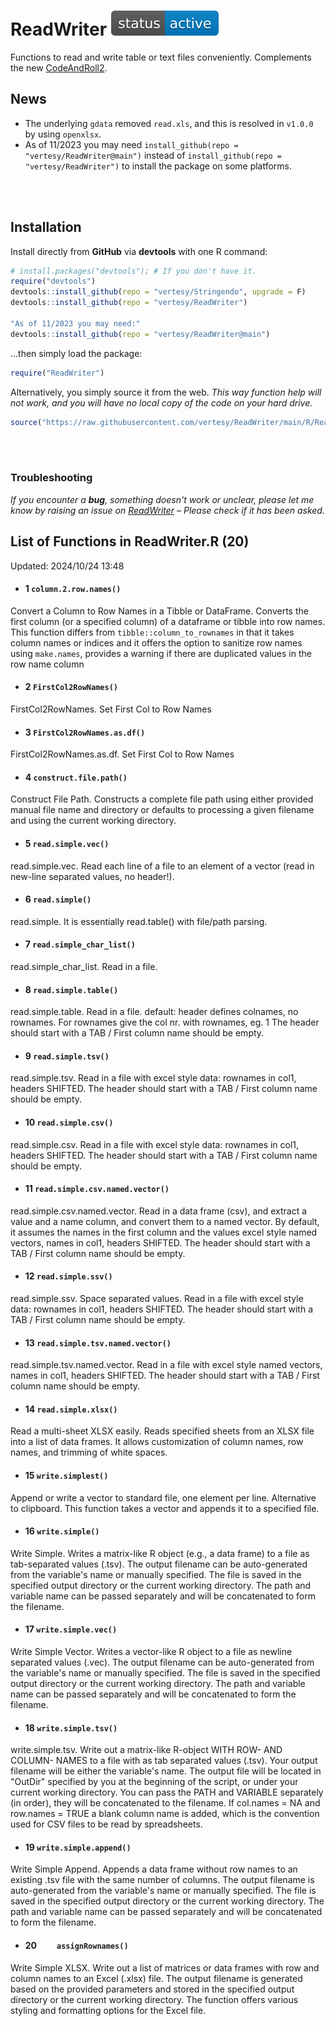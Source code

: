 # ReadWriter ![status: active](https://raw.githubusercontent.com/vertesy/TheCorvinas/master/GitHub/Badges/active.svg)
Functions to read and write table or text files conveniently. 
Complements the new [CodeAndRoll2](https://github.com/vertesy/CodeAndRoll2). 


## News

- The underlying `gdata` removed `read.xls`, and this is resolved in `v1.0.0` by using `openxlsx`.
- As of 11/2023 you may need `install_github(repo = "vertesy/ReadWriter@main")` instead of `install_github(repo = "vertesy/ReadWriter")` to install the package on some platforms.

<br><br>

## Installation

Install directly from **GitHub** via **devtools** with one R command:

```R
# install.packages("devtools"); # If you don't have it.
require("devtools")
devtools::install_github(repo = "vertesy/Stringendo", upgrade = F)
devtools::install_github(repo = "vertesy/ReadWriter")

"As of 11/2023 you may need:"
devtools::install_github(repo = "vertesy/ReadWriter@main")
```

...then simply load the package:

```R
require("ReadWriter")
```

Alternatively, you simply source it from the web. 
*This way function help will not work, and you will have no local copy of the code on your hard drive.*

```r
source("https://raw.githubusercontent.com/vertesy/ReadWriter/main/R/ReadWriter.R")
```

<br><br>

### Troubleshooting

*If you encounter a **bug**, something doesn't work or unclear, please let me know by raising an issue on [ReadWriter](https://github.com/vertesy/ReadWriter/issues) – Please check if it has been asked.*

## List of Functions in ReadWriter.R (20) 
Updated: 2024/10/24 13:48

- #### 1 `column.2.row.names()`
Convert a Column to Row Names in a Tibble or DataFrame. Converts the first column (or a specified column) of a dataframe or tibble into row names.  This function differs from `tibble::column_to_rownames` in that it takes column names or indices and  it offers the option to sanitize row names using `make.names`, provides a warning if there are  duplicated values in the row name column

- #### 2 `FirstCol2RowNames()`
FirstCol2RowNames. Set First Col to Row Names

- #### 3 `FirstCol2RowNames.as.df()`
FirstCol2RowNames.as.df. Set First Col to Row Names

- #### 4 `construct.file.path()`
Construct File Path. Constructs a complete file path using either provided manual file name and directory    or defaults to processing a given filename and using the current working directory. 

- #### 5 `read.simple.vec()`
read.simple.vec. Read each line of a file to an element of a vector (read in new-line separated values, no header!).

- #### 6 `read.simple()`
read.simple. It is essentially read.table() with file/path parsing.

- #### 7 `read.simple_char_list()`
read.simple_char_list. Read in a file.

- #### 8 `read.simple.table()`
read.simple.table. Read in a file. default: header defines colnames, no rownames.  For rownames give the col nr. with rownames, eg. 1 The header should start  with a TAB / First column name should be empty.

- #### 9 `read.simple.tsv()`
read.simple.tsv. Read in a file with excel style data: rownames in col1,  headers SHIFTED. The header should start with a TAB / First column name  should be empty.

- #### 10 `read.simple.csv()`
read.simple.csv. Read in a file with excel style data: rownames in col1,  headers SHIFTED. The header should start with a TAB / First column name  should be empty.

- #### 11 `read.simple.csv.named.vector()`
read.simple.csv.named.vector. Read in a data frame (csv), and extract a value and a name column, and convert them  to a named vector. By default, it assumes the names in the first column and the values  excel style named vectors, names in col1,  headers SHIFTED. The header should start with a TAB / First column name  should be empty.

- #### 12 `read.simple.ssv()`
read.simple.ssv. Space separated values. Read in a file with excel style data:  rownames in col1, headers SHIFTED. The header should start with a  TAB / First column name should be empty.

- #### 13 `read.simple.tsv.named.vector()`
read.simple.tsv.named.vector. Read in a file with excel style named vectors, names in col1,  headers SHIFTED. The header should start with a TAB / First column name  should be empty.

- #### 14 `read.simple.xlsx()`
Read a multi-sheet XLSX easily. Reads specified sheets from an XLSX file into a list of data frames.               It allows customization of column names, row names, and trimming of white spaces. 

- #### 15 `write.simplest()`
Append or write a vector to standard file, one element per line. Alternative to clipboard. This function takes a vector and appends it  to a specified file.

- #### 16 `write.simple()`
Write Simple. Writes a matrix-like R object (e.g., a data frame) to a file as tab-separated    values (.tsv). The output filename can be auto-generated from the variable's name or manually    specified. The file is saved in the specified output directory or the current working directory.    The path and variable name can be passed separately and will be concatenated to form the filename.

- #### 17 `write.simple.vec()`
Write Simple Vector. Writes a vector-like R object to a file as newline separated values (.vec).    The output filename can be auto-generated from the variable's name or manually specified. The file    is saved in the specified output directory or the current working directory. The path and variable    name can be passed separately and will be concatenated to form the filename.

- #### 18 `write.simple.tsv()`
write.simple.tsv. Write out a matrix-like R-object WITH ROW- AND COLUMN- NAMES to a file with as tab separated  values (.tsv). Your output filename will be either the variable's name. The output file will be  located in "OutDir" specified by you at the beginning of the script, or under your current  working directory. You can pass the PATH and VARIABLE separately (in order), they will be  concatenated to the filename. If col.names = NA and row.names = TRUE a blank column name is added,  which is the convention used for CSV files to be read by spreadsheets.

- #### 19 `write.simple.append()`
Write Simple Append. Appends a data frame without row names to an existing .tsv file with the same number    of columns. The output filename is auto-generated from the variable's name or manually specified.    The file is saved in the specified output directory or the current working directory. The path and    variable name can be passed separately and will be concatenated to form the filename.

- #### 20 `    assignRownames()`
Write Simple XLSX. Write out a list of matrices or data frames with row and column names    to an Excel (.xlsx) file. The output filename is generated based on the provided parameters    and stored in the specified output directory or the current working directory.    The function offers various styling and formatting options for the Excel file. 

